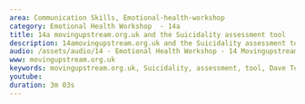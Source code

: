 ```yaml
---
area: Communication Skills, Emotional-health-workshop
category: Emotional Health Workshop  - 14a
title: 14a movingupstream.org.uk and the Suicidality assessment tool
description: 14amovingupstream.org.uk and the Suicidality assessment tool Dave Tomson
audio: /assets/audio/14 - Emotional Health Workshop - 14 Movingupstream.org.uk and the Suicidality assessment tool Dave Tomson - MQ.mp3
www: movingupstream.org.uk 
keywords: movingupstream.org.uk, Suicidality, assessment, tool, Dave Tomson
youtube: 
duration: 3m 03s
--- 
```

